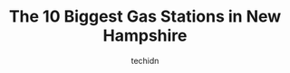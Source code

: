 ---
layout: ampstory
image: https://i0.wp.com/paketmu.com/wp-content/uploads/2023/06/irving-oil-0-in-new-hampshire-1686371658.jpeg?resize=640,853
author: techidn
featured: false
description: Explore the diverse Gas Station scene in New Hampshire, home to an incredible selection of 10 establishments catering to every taste. Whether youre in search of iconic favorites or undiscov
title: The 10 Biggest Gas Stations in New Hampshire
cover:
   title: The 10 Biggest Gas Stations in New Hampshire
   subtitle: RICKPATE
   background: https://paketmu.com/wp-content/uploads/2023/06/irving-oil-0-in-new-hampshire-1686371658.jpeg

pages: 
 - layout: thirds
   top: <h1>#1 Irving Oil</h1>
   bottom: "<p>Usually the best prices around. Store has lots of options and there is even a subway inside. Bathrooms are pretty clean as well.</p>"
   background: https://paketmu.com/wp-content/uploads/2023/06/irving-oil-1-in-new-hampshire-1686371660.jpeg
   backgroundblur: true
 - layout: thirds
   top: <h1>#2 Irving Oil</h1>
   bottom: "<p>Generally a well stocked store with decent pricing. I have an issue with them claiming that they are open 24 hours. I have been there 3 times now after midnight and the d</p>"
   background: https://paketmu.com/wp-content/uploads/2023/06/irving-oil-2-in-new-hampshire-1686371661.jpeg
   cta:
      link: https://paketmu.com/the-10-biggest-gas-stations-in-new-hampshire/
      text: The 10 Biggest Gas Stations in New Hampshire
 - layout: thirds
   top: <h1>#3 Budget Gas/Budget</h1>
   bottom: "<p>Plenty of fast food. Wide variety of drinks and snacks. Good price on gas. Fast service.</p>"
   background: https://paketmu.com/wp-content/uploads/2023/06/irving-oil-3-in-new-hampshire-1686371663.jpeg
   cta:
      link: https://paketmu.com/the-10-biggest-gas-stations-in-new-hampshire/
      text: The 10 Biggest Gas Stations in New Hampshire
 - layout: thirds
   top: <h1>#4 Haffners Gas Station and Car Wash</h1>
   bottom: "<p>215 Lowell Rd, Hudson, NH 03051, United States</p>"
   background: https://images.unsplash.com/photo-1609083590460-7b8cc0ca65f8?ixlib=rb-4.0.3&ixid=MnwxMjA3fDB8MHxwaG90by1wYWdlfHx8fGVufDB8fHx8&auto=format&fit=crop&w=640&h=853&q=80
   cta:
      link: https://paketmu.com/the-10-biggest-gas-stations-in-new-hampshire/
      text: The 10 Biggest Gas Stations in New Hampshire
 - layout: thirds
   top: <h1>#5 Mobil</h1>
   bottom: "<p>231 Rockingham Rd, Londonderry, NH 03053, United States</p>"
   background: https://images.unsplash.com/photo-1557672172-298e090bd0f1?ixlib=rb-4.0.3&ixid=MnwxMjA3fDB8MHxwaG90by1wYWdlfHx8fGVufDB8fHx8&auto=format&fit=crop&w=640&h=853&q=80
   cta:
      link: https://paketmu.com/the-10-biggest-gas-stations-in-new-hampshire/
      text: The 10 Biggest Gas Stations in New Hampshire
 - layout: thirds
   top: <h1>#6 Budget GAS and Garage</h1>
   bottom: "<p>1883 Elm St, Manchester, NH 03104, United States</p>"
   background: https://images.unsplash.com/photo-1614648718611-0635f29016cb?ixlib=rb-4.0.3&ixid=MnwxMjA3fDB8MHxwaG90by1wYWdlfHx8fGVufDB8fHx8&auto=format&fit=crop&w=640&h=853&q=80
   cta:
      link: https://paketmu.com/the-10-biggest-gas-stations-in-new-hampshire/
      text: The 10 Biggest Gas Stations in New Hampshire
 - layout: thirds
   top: <h1>#7 Bypass Gas</h1>
   bottom: "<p>955 US-1 BYP, Portsmouth, NH 03801, United States</p>"
   background: https://images.unsplash.com/photo-1527067829737-402993088e6b?ixlib=rb-4.0.3&ixid=MnwxMjA3fDB8MHxwaG90by1wYWdlfHx8fGVufDB8fHx8&auto=format&fit=crop&w=640&h=853&q=80
   cta:
      link: https://paketmu.com/the-10-biggest-gas-stations-in-new-hampshire/
      text: The 10 Biggest Gas Stations in New Hampshire
 - layout: thirds
   middle: Continue reading...
   background: https://images.unsplash.com/photo-1602536052359-ef94c21c5948?ixlib=rb-4.0.3&ixid=MnwxMjA3fDB8MHxwaG90by1wYWdlfHx8fGVufDB8fHx8&auto=format&fit=crop&w=640&h=853&q=80
   cta:
      link: https://paketmu.com/the-10-biggest-gas-stations-in-new-hampshire/
      text: The 10 Biggest Gas Stations in New Hampshire
      
---